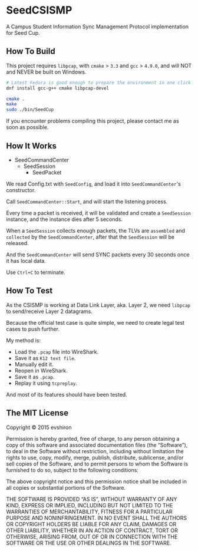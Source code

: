 # SeedCSISMP

A Campus Student Information Sync Management Protocol implementation for Seed Cup.

## How To Build

This project requires `libpcap`, with `cmake` > `3.3` and `gcc` > `4.9.0`, and will NOT and NEVER be built on Windows.

``` bash
# Latest Fedora is good enough to prepare the environment in one click.
dnf install gcc-g++ cmake libpcap-devel

cmake .
make
sudo ./bin/SeedCup
```

If you encounter problems compiling this project, please contact me as soon as possible.

## How It Works

  * SeedCommandCenter
    * SeedSession
      * SeedPacket

We read Config.txt with `SeedConfig`, and load it into `SeedCommandCenter`'s constructor.

Call `SeedCommandCenter::Start`, and will start the listening process.

Every time a packet is received, it will be validated and create a `SeedSession` instance, and the instance dies after 5 seconds.

When a `SeedSession` collects enough packets, the TLVs are `assembled` and `collected` by the `SeedCommandCenter`, after that the `SeedSession` will be released.

And the `SeedCommandCenter` will send SYNC packets every 30 seconds once it has local data.

Use `Ctrl+C` to terminate.

## How To Test

As the CSISMP is working at Data Link Layer, aka. Layer 2, we need `libpcap` to send/receive Layer 2 datagrams.

Because the official test case is quite simple, we need to create legal test cases to push further.

My method is:

  * Load the `.pcap` file into WireShark.
  * Save it as `K12 text file`.
  * Manually edit it.
  * Reopen in WireShark.
  * Save it as `.pcap`.
  * Replay it using `tcpreplay`.

And most of its features should have been tested.

## The MIT License

Copyright © 2015 evshiron

Permission is hereby granted, free of charge, to any person obtaining a copy of this software and associated documentation files (the “Software”), to deal in the Software without restriction, including without limitation the rights to use, copy, modify, merge, publish, distribute, sublicense, and/or sell copies of the Software, and to permit persons to whom the Software is furnished to do so, subject to the following conditions:

The above copyright notice and this permission notice shall be included in all copies or substantial portions of the Software.

THE SOFTWARE IS PROVIDED “AS IS”, WITHOUT WARRANTY OF ANY KIND, EXPRESS OR IMPLIED, INCLUDING BUT NOT LIMITED TO THE WARRANTIES OF MERCHANTABILITY, FITNESS FOR A PARTICULAR PURPOSE AND NONINFRINGEMENT. IN NO EVENT SHALL THE AUTHORS OR COPYRIGHT HOLDERS BE LIABLE FOR ANY CLAIM, DAMAGES OR OTHER LIABILITY, WHETHER IN AN ACTION OF CONTRACT, TORT OR OTHERWISE, ARISING FROM, OUT OF OR IN CONNECTION WITH THE SOFTWARE OR THE USE OR OTHER DEALINGS IN THE SOFTWARE.
